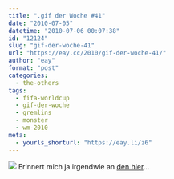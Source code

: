 ```yaml
---
title: ".gif der Woche #41"
date: "2010-07-05"
datetime: "2010-07-06 00:07:38"
id: "12124"
slug: "gif-der-woche-41"
url: "https://eay.cc/2010/gif-der-woche-41/"
author: "eay"
format: "post"
categories:
  - the-others
tags:
  - fifa-worldcup
  - gif-der-woche
  - gremlins
  - monster
  - wm-2010
meta:
  - yourls_shorturl: "https://eay.li/z6"
---
```


![](https://eay.cc/uploads/2010/gizmo.gif) Erinnert mich ja irgendwie an [den hier](http://yfrog.com/2gimage98144galleryv9fwdtj)...
